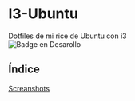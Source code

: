 # I3-Ubuntu
Dotfiles de mi rice de Ubuntu con i3 </br>
![Badge en Desarollo](https://img.shields.io/badge/STATUS-EN%20DESAROLLO-green) </br>
## Índice
[Screanshots](#Screanshots)
